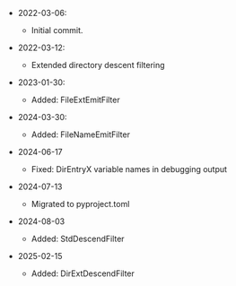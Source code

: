 * 2022-03-06:
	* Initial commit.

* 2022-03-12:
	* Extended directory descent filtering

* 2023-01-30:
	* Added: FileExtEmitFilter

* 2024-03-30:
	* Added: FileNameEmitFilter

* 2024-06-17
	* Fixed: DirEntryX variable names in debugging output

* 2024-07-13
	* Migrated to pyproject.toml

* 2024-08-03
	* Added: StdDescendFilter

* 2025-02-15
	* Added: DirExtDescendFilter

